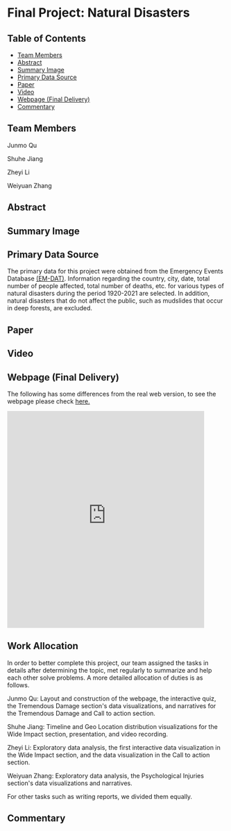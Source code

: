 # Final Project: Natural Disasters


## Table of Contents

- [Team Members](#team-members)
- [Abstract](#abstract)
- [Summary Image](#summary-image)
- [Primary Data Source](#primary-data-source)
- [Paper](#paper)
- [Video](#video)
- [Webpage (Final Delivery)](#webpage-final-delivery)
- [Commentary](#commentary)

## Team Members
Junmo Qu 

Shuhe Jiang

Zheyi Li

Weiyuan Zhang

## Abstract


## Summary Image


## Primary Data Source
The primary data for this project were obtained from the Emergency Events Database [(EM-DAT)](https://www.emdat.be/). Information regarding the country, city, date, total number of people affected, total number of deaths, etc. for various types of natural disasters during the period 1920-2021 are selected. In addition, natural disasters that do not affect the public, such as mudslides that occur in deep forests, are excluded.

## Paper


## Video


## Webpage (Final Delivery)
The following has some differences from the real web version, to see the webpage please check [here.](https://preview.shorthand.com/1qs94dfSZAumvWHV)

<iframe src="https://preview.shorthand.com/1qs94dfSZAumvWHV?:showVizHome=no&:embed=true" width="90%" height="500" seamless frameborder="0" scrolling="yes"></iframe>

## Work Allocation
In order to better complete this project, our team assigned the tasks in details after determining the topic, met regularly to summarize and help each other solve problems. A more detailed allocation of duties is as follows.

Junmo Qu: Layout and construction of the webpage, the interactive quiz, the Tremendous Damage section's data visualizations, and narratives for the Tremendous Damage and Call to action section.

Shuhe Jiang: Timeline and Geo Location distribution visualizations for the Wide Impact section, presentation, and video recording.

Zheyi Li: Exploratory data analysis, the first interactive data visualization in the Wide Impact section, and the data visualization in the Call to action section.

Weiyuan Zhang: Exploratory data analysis, the Psychological Injuries section's data visualizations and narratives.

For other tasks such as writing reports, we divided them equally.

## Commentary
